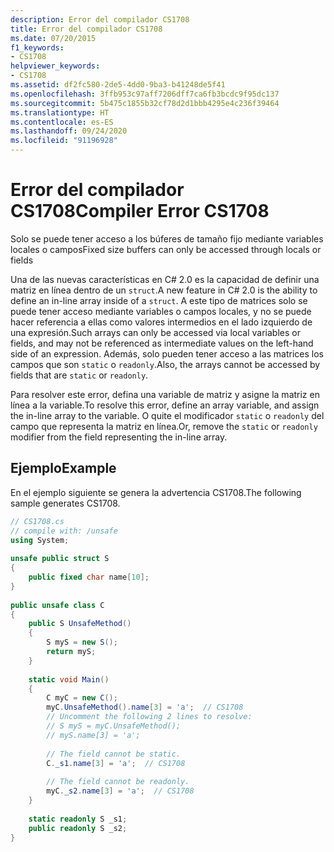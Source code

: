 ```yaml
---
description: Error del compilador CS1708
title: Error del compilador CS1708
ms.date: 07/20/2015
f1_keywords:
- CS1708
helpviewer_keywords:
- CS1708
ms.assetid: df2fc580-2de5-4dd0-9ba3-b41248de5f41
ms.openlocfilehash: 3ffb953c97aff7206dff7ca6fb3bcdc9f95dc137
ms.sourcegitcommit: 5b475c1855b32cf78d2d1bbb4295e4c236f39464
ms.translationtype: HT
ms.contentlocale: es-ES
ms.lasthandoff: 09/24/2020
ms.locfileid: "91196928"
---
```

# <a name="compiler-error-cs1708"></a><span data-ttu-id="39caa-103">Error del compilador CS1708</span><span class="sxs-lookup"><span data-stu-id="39caa-103">Compiler Error CS1708</span></span>

<span data-ttu-id="39caa-104">Solo se puede tener acceso a los búferes de tamaño fijo mediante variables locales o campos</span><span class="sxs-lookup"><span data-stu-id="39caa-104">Fixed size buffers can only be accessed through locals or fields</span></span>  
  
 <span data-ttu-id="39caa-105">Una de las nuevas características en C# 2.0 es la capacidad de definir una matriz en línea dentro de un `struct`.</span><span class="sxs-lookup"><span data-stu-id="39caa-105">A new feature in C# 2.0 is the ability to define an in-line array inside of a `struct`.</span></span> <span data-ttu-id="39caa-106">A este tipo de matrices solo se puede tener acceso mediante variables o campos locales, y no se puede hacer referencia a ellas como valores intermedios en el lado izquierdo de una expresión.</span><span class="sxs-lookup"><span data-stu-id="39caa-106">Such arrays can only be accessed via local variables or fields, and may not be referenced as intermediate values on the left-hand side of an expression.</span></span> <span data-ttu-id="39caa-107">Además, solo pueden tener acceso a las matrices los campos que son `static` o `readonly`.</span><span class="sxs-lookup"><span data-stu-id="39caa-107">Also, the arrays cannot be accessed by fields that are `static` or `readonly`.</span></span>  
  
 <span data-ttu-id="39caa-108">Para resolver este error, defina una variable de matriz y asigne la matriz en línea a la variable.</span><span class="sxs-lookup"><span data-stu-id="39caa-108">To resolve this error, define an array variable, and assign the in-line array to the variable.</span></span> <span data-ttu-id="39caa-109">O quite el modificador `static` o `readonly` del campo que representa la matriz en línea.</span><span class="sxs-lookup"><span data-stu-id="39caa-109">Or, remove the `static` or `readonly` modifier from the field representing the in-line array.</span></span>  
  
## <a name="example"></a><span data-ttu-id="39caa-110">Ejemplo</span><span class="sxs-lookup"><span data-stu-id="39caa-110">Example</span></span>  

 <span data-ttu-id="39caa-111">En el ejemplo siguiente se genera la advertencia CS1708.</span><span class="sxs-lookup"><span data-stu-id="39caa-111">The following sample generates CS1708.</span></span>  
  
```csharp  
// CS1708.cs  
// compile with: /unsafe  
using System;  
  
unsafe public struct S  
{  
    public fixed char name[10];  
}  
  
public unsafe class C  
{  
    public S UnsafeMethod()  
    {  
        S myS = new S();  
        return myS;  
    }  
  
    static void Main()  
    {  
        C myC = new C();  
        myC.UnsafeMethod().name[3] = 'a';  // CS1708  
        // Uncomment the following 2 lines to resolve:  
        // S myS = myC.UnsafeMethod();  
        // myS.name[3] = 'a';  
  
        // The field cannot be static.  
        C._s1.name[3] = 'a';  // CS1708  
  
        // The field cannot be readonly.  
        myC._s2.name[3] = 'a';  // CS1708  
    }  
  
    static readonly S _s1;  
    public readonly S _s2;  
}  
```
